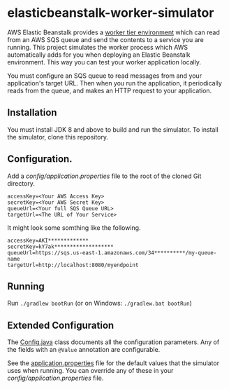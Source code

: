 # elasticbeanstalk-worker-simulator

AWS Elastic Beanstalk provides a [worker tier environment](http://docs.aws.amazon.com/elasticbeanstalk/latest/dg/using-features-managing-env-tiers.html) which can read from an AWS SQS queue and send the contents to a service you are running. This project simulates the worker process which AWS automatically adds for you when deploying an Elastic Beanstalk environment. This way you can test your worker application locally.

You must configure an SQS queue to read messages from and your application's target URL. Then when you run the application, it periodically reads from the queue, and makes an HTTP request to your application.

## Installation

You must install JDK 8 and above to build and run the simulator. To install the simulator, clone this repository.

## Configuration.

Add a _config/application.properties_ file to the root of the cloned Git directory.

```
accessKey=<Your AWS Access Key>
secretKey=<Your AWS Secret Key>
queueUrl=<Your full SQS Queue URL>
targetUrl=<The URL of Your Service>
```

It might look some somthing like the following.

```
accessKey=AKI*************
secretKey=kY7ak*******************
queueUrl=https://sqs.us-east-1.amazonaws.com/34**********/my-queue-name
targetUrl=http://localhost:8080/myendpoint
```

## Running

Run `./gradlew bootRun`
(or on Windows: `./gradlew.bat bootRun`)

## Extended Configuration

The [Config.java](src/main/java/com/allogy/amazonaws/elasticbeanstalk/worker/simulator/application/Config.java) class documents all the configuration parameters. Any of the fields with an `@Value` annotation are configurable.

See the [application.properties](src/main/resources/application.properties) file for the default values that the simulator uses when running. You can override any of these in your _config/application.properties_ file.
